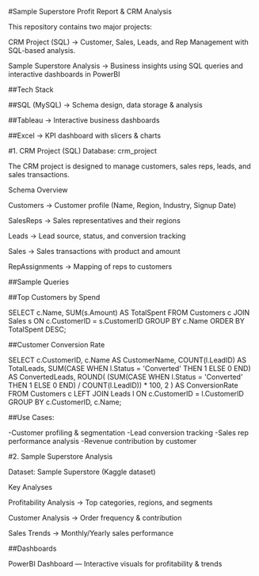 #Sample Superstore Profit Report & CRM Analysis

This repository contains two major projects:

CRM Project (SQL) → Customer, Sales, Leads, and Rep Management with SQL-based analysis.

Sample Superstore Analysis → Business insights using SQL queries and interactive dashboards in PowerBI

##Tech Stack

##SQL (MySQL) → Schema design, data storage & analysis

##Tableau → Interactive business dashboards

##Excel → KPI dashboard with slicers & charts

#1. CRM Project (SQL)
Database: crm_project

The CRM project is designed to manage customers, sales reps, leads, and sales transactions.

Schema Overview

Customers → Customer profile (Name, Region, Industry, Signup Date)

SalesReps → Sales representatives and their regions

Leads → Lead source, status, and conversion tracking

Sales → Sales transactions with product and amount

RepAssignments → Mapping of reps to customers

##Sample Queries

##Top Customers by Spend

SELECT c.Name, SUM(s.Amount) AS TotalSpent
FROM Customers c
JOIN Sales s ON c.CustomerID = s.CustomerID
GROUP BY c.Name
ORDER BY TotalSpent DESC;

##Customer Conversion Rate

SELECT 
    c.CustomerID,
    c.Name AS CustomerName,
    COUNT(l.LeadID) AS TotalLeads,
    SUM(CASE WHEN l.Status = 'Converted' THEN 1 ELSE 0 END) AS ConvertedLeads,
    ROUND(
        (SUM(CASE WHEN l.Status = 'Converted' THEN 1 ELSE 0 END) / COUNT(l.LeadID)) * 100, 2
    ) AS ConversionRate
FROM Customers c
LEFT JOIN Leads l ON c.CustomerID = l.CustomerID
GROUP BY c.CustomerID, c.Name;


##Use Cases:

-Customer profiling & segmentation
-Lead conversion tracking
-Sales rep performance analysis
-Revenue contribution by customer

#2. Sample Superstore Analysis

Dataset: Sample Superstore (Kaggle dataset)

Key Analyses

Profitability Analysis → Top categories, regions, and segments

Customer Analysis → Order frequency & contribution

Sales Trends → Monthly/Yearly sales performance

##Dashboards

PowerBI Dashboard — Interactive visuals for profitability & trends

